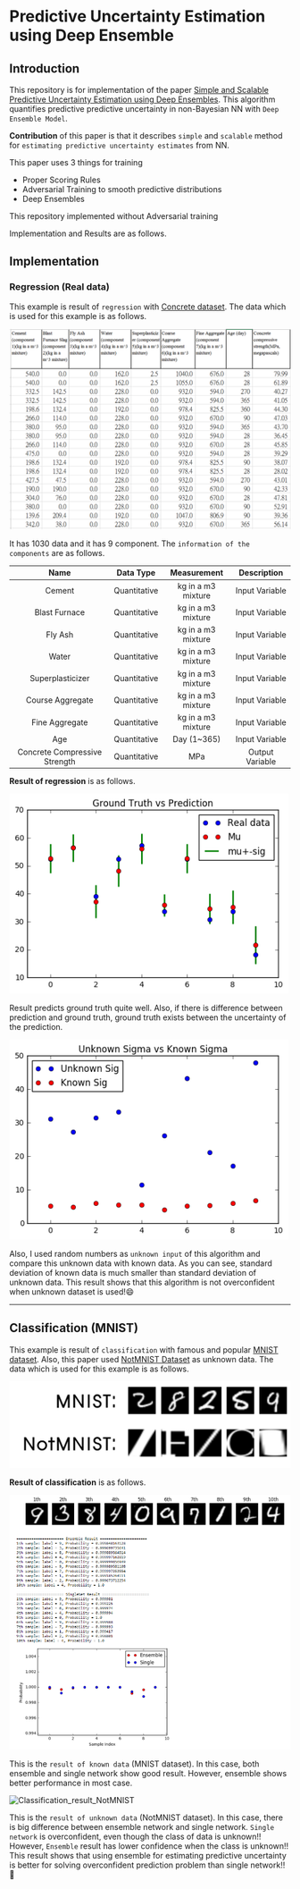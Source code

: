 # Predictive Uncertainty Estimation using Deep Ensemble

## Introduction

This repository is for implementation of the paper [Simple and Scalable Predictive Uncertainty Estimation using Deep Ensembles](https://arxiv.org/abs/1612.01474). This algorithm quantifies predictive predictive uncertainty in non-Bayesian NN with `Deep Ensemble Model`.  



**Contribution** of this paper is that it describes `simple` and `scalable` method for `estimating predictive uncertainty estimates` from NN.



This paper uses 3 things for training

- Proper Scoring Rules
- Adversarial Training to smooth predictive distributions
- Deep Ensembles

This repository implemented without Adversarial training



Implementation and Results are as follows.



## Implementation

### Regression (Real data)



This example is result of `regression` with [Concrete dataset](https://archive.ics.uci.edu/ml/datasets/Concrete+Compressive+Strength). The data which is used for this example is as follows.

<img src="./image/Concrete_dataset.PNG" width="600" alt="Concrete dataset" />



It has 1030 data and it has 9 component. The `information of the components` are as follows. 

|             Name              |  Data Type   |    Measurement     |   Description   |
| :---------------------------: | :----------: | :----------------: | :-------------: |
|            Cement             | Quantitative | kg in a m3 mixture | Input Variable  |
|         Blast Furnace         | Quantitative | kg in a m3 mixture | Input Variable  |
|            Fly Ash            | Quantitative | kg in a m3 mixture | Input Variable  |
|             Water             | Quantitative | kg in a m3 mixture | Input Variable  |
|       Superplasticizer        | Quantitative | kg in a m3 mixture | Input Variable  |
|       Course Aggregate        | Quantitative | kg in a m3 mixture | Input Variable  |
|        Fine Aggregate         | Quantitative | kg in a m3 mixture | Input Variable  |
|              Age              | Quantitative |    Day (1~365)     | Input Variable  |
| Concrete Compressive Strength | Quantitative |        MPa         | Output Variable |



**Result of regression** is as follows. 

<img src="./image/result_real1.png" width="500" alt="Concrete dataset" />

Result predicts ground truth quite well. Also, if there is difference between prediction and ground truth,  ground truth exists between the uncertainty of the prediction.



<img src="./image/result_real2.png" width="500" alt="Concrete dataset" />

Also, I used random numbers as `unknown input` of this algorithm and compare this unknown data with known data. As you can see, standard deviation of known data is much smaller than standard deviation of unknown data.  This result shows that this algorithm is not overconfident when unknown dataset is used!:smile:

---

## Classification (MNIST)

This example is result of `classification` with famous and popular [MNIST dataset](http://yann.lecun.com/exdb/mnist/). Also, this paper used [NotMNIST Dataset](http://yaroslavvb.blogspot.kr/2011/09/notmnist-dataset.html) as unknown data. The data which is used for this example is as follows.



![Classification_data](./image/Classification_data.png)



**Result of classification** is as follows. 

![Classification_result_MNIST](./image/Classification_result_MNIST.PNG)

This is the `result of known data` (MNIST dataset). In this case, both ensemble and single network show good result. However, ensemble shows better performance in most case. 



![Classification_result_NotMNIST](C:\Users\Q\Dropbox\PythonProject\Project\Git\Ensemble\image\Classification_result_NotMNIST.PNG)

This is the `result of unknown data` (NotMNIST dataset). In this case, there is big difference between ensemble network and single network. `Single network` is overconfident, even though the class of data is unknown!! However,  `Ensemble` result has lower confidence when the class is unknown!! This result shows that using ensemble for estimating predictive uncertainty is better for solving overconfident prediction problem than single network!! :clap: